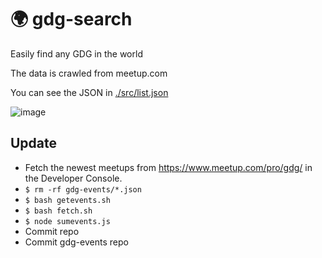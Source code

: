 # 🌍 gdg-search

Easily find any GDG in the world

The data is crawled from meetup.com

You can see the JSON in [./src/list.json](https://github.com/kevinsimper/gdg-search/blob/master/src/list.json)

![image](https://user-images.githubusercontent.com/1126497/56774851-b043e000-67c4-11e9-840c-d1c90ea88ed1.png)

## Update

- Fetch the newest meetups from https://www.meetup.com/pro/gdg/ in the Developer Console.
- `$ rm -rf gdg-events/*.json`
- `$ bash getevents.sh`
- `$ bash fetch.sh`
- `$ node sumevents.js`
- Commit repo
- Commit gdg-events repo
